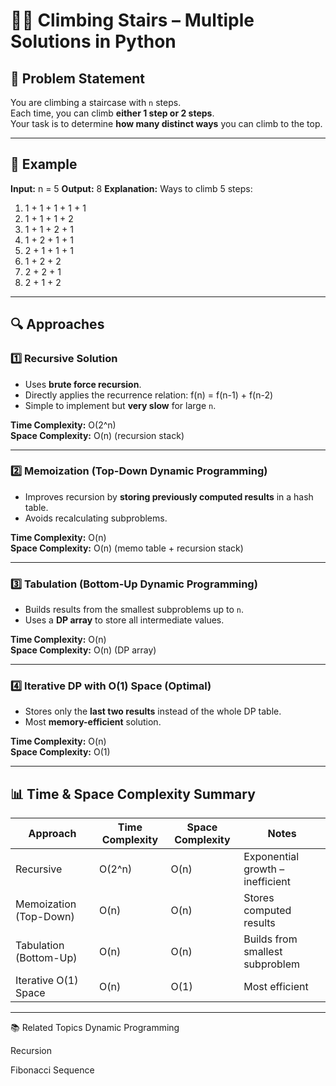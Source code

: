 # 🧗‍♂️ Climbing Stairs – Multiple Solutions in Python

## 📌 Problem Statement
You are climbing a staircase with `n` steps.  
Each time, you can climb **either 1 step or 2 steps**.  
Your task is to determine **how many distinct ways** you can climb to the top.

---

## 📝 Example
**Input:**
n = 5
**Output:**
8
**Explanation:**
Ways to climb 5 steps:
1. 1 + 1 + 1 + 1 + 1  
2. 1 + 1 + 1 + 2  
3. 1 + 1 + 2 + 1  
4. 1 + 2 + 1 + 1  
5. 2 + 1 + 1 + 1  
6. 1 + 2 + 2  
7. 2 + 2 + 1  
8. 2 + 1 + 2  

---

## 🔍 Approaches

### 1️⃣ Recursive Solution
- Uses **brute force recursion**.
- Directly applies the recurrence relation:
f(n) = f(n-1) + f(n-2)
- Simple to implement but **very slow** for large `n`.

**Time Complexity:** O(2^n)  
**Space Complexity:** O(n) (recursion stack)

---

### 2️⃣ Memoization (Top-Down Dynamic Programming)
- Improves recursion by **storing previously computed results** in a hash table.
- Avoids recalculating subproblems.

**Time Complexity:** O(n)  
**Space Complexity:** O(n) (memo table + recursion stack)

---

### 3️⃣ Tabulation (Bottom-Up Dynamic Programming)
- Builds results from the smallest subproblems up to `n`.
- Uses a **DP array** to store all intermediate values.

**Time Complexity:** O(n)  
**Space Complexity:** O(n) (DP array)

---

### 4️⃣ Iterative DP with O(1) Space (Optimal)
- Stores only the **last two results** instead of the whole DP table.
- Most **memory-efficient** solution.

**Time Complexity:** O(n)  
**Space Complexity:** O(1)

---

## 📊 Time & Space Complexity Summary

| Approach                | Time Complexity | Space Complexity | Notes |
|-------------------------|----------------|----------------|-------|
| Recursive               | O(2^n)         | O(n)           | Exponential growth – inefficient |
| Memoization (Top-Down)  | O(n)           | O(n)           | Stores computed results |
| Tabulation (Bottom-Up)  | O(n)           | O(n)           | Builds from smallest subproblem |
| Iterative O(1) Space    | O(n)           | O(1)           | Most efficient |

---
📚 Related Topics
Dynamic Programming

Recursion

Fibonacci Sequence

